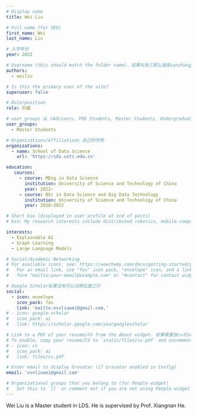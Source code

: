 ```yaml
---
# Display name
title: Wei Liu

# Full name (for SEO)
first_name: Wei
last_name: Liu

# 入学年份
year: 2022

# Username (this should match the folder name)，如果叫张三那么就是sanzhang
authors:
  - weiliu

# Is this the primary user of the site? 
superuser: false

# Role/position 
role: 刘威

# user_groups 从 (Advisors, PhD Students, Master Students, Undergraduate) 从这四个里面选
user_groups:
  - Master Students

# Organizations/Affiliations 自己的学院
organizations:
  - name: School of Data Science
    url: 'https://sds.ustc.edu.cn'

education:
   courses:
     - course: MEng in Data Science
       institution: University of Science and Technology of China
       year: 2022~
     - course: BSc in Data Science and Big Data Technology
       institution: University of Science and Technology of China
       year: 2018~2022

# Short bio (displayed in user profile at end of posts)
# bio: My research interests include distributed robotics, mobile computing and programmable matter.

interests:
  - Explainable AI
  - Graph Learning
  - Large Language Models

# Social/Academic Networking
# For available icons, see: https://wowchemy.com/docs/getting-started/page-builder/#icons
#   For an email link, use "fas" icon pack, "envelope" icon, and a link in the
#   form "mailto:your-email@example.com" or "#contact" for contact widget.

# Google Scholar如果没有可以注释后面三行
social:
  - icon: envelope
    icon_pack: fas
    link: 'mailto:vvvliuwei@gmail.com,'
# - icon: google-scholar
#   icon_pack: ai
#   link: https://scholar.google.com/yourgooglescholar

# Link to a PDF of your resume/CV from the About widget. 如果需要放cv可以发给我
# To enable, copy your resume/CV to `static/files/cv.pdf` and uncomment the lines below.
# - icon: cv
#   icon_pack: ai
#   link: files/cv.pdf

# Enter email to display Gravatar (if Gravatar enabled in Config)
email: 'vvvliuwei@gmail.com'

# Organizational groups that you belong to (for People widget)
#   Set this to `[]` or comment out if you are not using People widget.
---
```


Wei Liu is a Master student in LDS. He is supervised by Prof. Xiangnan He.


